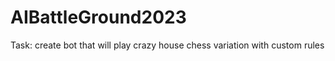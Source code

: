 # AIBattleGround2023

Task: create bot that will play crazy house chess variation with custom rules
